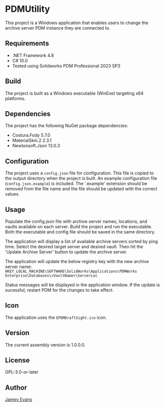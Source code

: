 ﻿# PDMUtility

This project is a Windows application that enables users to change the archive server PDM instance they are connected to.

## Requirements

- .NET Framework 4.8
- C# 10.0
- Tested using Solidworks PDM Professional 2023 SP3

## Build

The project is built as a Windows executable (WinExe) targeting x64 platforms.

## Dependencies

The project has the following NuGet package dependencies:

- Costura.Fody 5.7.0
- MaterialSkin.2 2.3.1
- Newtonsoft.Json 13.0.3

## Configuration

The project uses a `config.json` file for configuration. This file is copied to the output directory when the project is built. 
An example configuration file (`config.json.example`) is included.  The '.example' extension should be removed from the file name and the file should be updated with the correct values.

## Usage
Populate the config.json file with archive server names, locations, and vaults available on each server. 
Build the project and run the executable.  Both the executable and config file should be saved in the same directory.

The application will display a list of available archive servers sorted by ping time.
Select the desired target server and desired vault.  Then hit the 'Update Archive Server' button to update the archive server.

The application will update the below registry key with the new archive server name:
```HKEY_LOCAL_MACHINE\SOFTWARE\SolidWorks\Applications\PDMWorks Enterprise\Databases\<VaultName>\ServerLoc```

Status messages will be displayed in the application window.  If the update is sucessful, restart PDM for the changes to take effect.

## Icon

The application uses the `EPDMDraftSight.ico` icon.

## Version

The current assembly version is 1.0.0.0.

## License
GPL-3.0-or-later

## Author
[Jamey Evans](https://github.com/JameyEvans)


